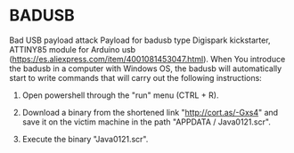 # BADUSB
Bad USB payload attack
Payload for badusb type Digispark kickstarter, ATTINY85 module for Arduino usb (https://es.aliexpress.com/item/4001081453047.html). When You introduce the badusb in a computer with Windows OS, the badusb will automatically start to write commands that will carry out the following instructions:

1. Open powershell through the "run" menu (CTRL + R).

2. Download a binary from the shortened link "http://cort.as/-Gxs4" and save it on the victim machine in the path "APPDATA / Java0121.scr".

3. Execute the binary "Java0121.scr".
